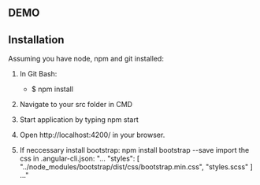 ## DEMO


## Installation

Assuming you have node, npm and git installed:

1. In Git Bash:
    - $ npm install

2. Navigate to your src folder in CMD

3. Start application by typing npm start

4. Open http://localhost:4200/ in your browser.

5. If neccessary install bootstrap:
npm install bootstrap --save
import the css in .angular-cli.json:
    "...
        "styles": [
            "../node_modules/bootstrap/dist/css/bootstrap.min.css",
            "styles.scss"
        ]
    ..."
